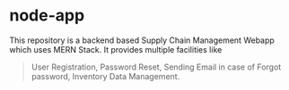 # node-app
This repository is a backend based Supply Chain Management Webapp
which uses MERN Stack.
It provides multiple facilities like 
> User Registration,
> Password Reset,
> Sending Email in case of Forgot password,
> Inventory Data Management.
